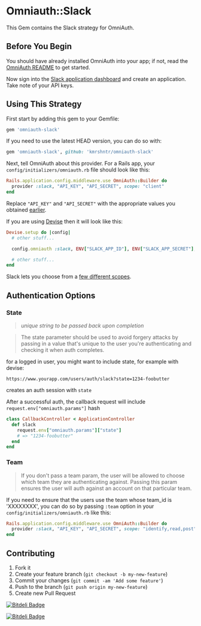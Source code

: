 # Omniauth::Slack

This Gem contains the Slack strategy for OmniAuth.

## Before You Begin

You should have already installed OmniAuth into your app; if not, read the [OmniAuth README](https://github.com/intridea/omniauth) to get started.


Now sign into the [Slack application dashboard](https://api.slack.com/applications) and create an application. Take note of your API keys.


## Using This Strategy

First start by adding this gem to your Gemfile:

```ruby
gem 'omniauth-slack'
```

If you need to use the latest HEAD version, you can do so with:

```ruby
gem 'omniauth-slack', github: 'kmrshntr/omniauth-slack'
```

Next, tell OmniAuth about this provider. For a Rails app, your `config/initializers/omniauth.rb` file should look like this:

```ruby
Rails.application.config.middleware.use OmniAuth::Builder do
  provider :slack, "API_KEY", "API_SECRET", scope: "client"
end
```

Replace `"API_KEY"` and `"API_SECRET"` with the appropriate values you obtained [earlier](https://api.slack.com/applications).

If you are using [Devise](https://github.com/plataformatec/devise) then it will look like this:

```ruby
Devise.setup do |config|
  # other stuff...

  config.omniauth :slack, ENV["SLACK_APP_ID"], ENV["SLACK_APP_SECRET"], scope: 'client'

  # other stuff...
end
```

Slack lets you choose from a [few different scopes](https://api.slack.com/docs/oauth#auth_scopes).


## Authentication Options

### State

> *unique string to be passed back upon completion*

> The state parameter should be used to avoid forgery attacks by passing in a value that's unique to the user you're authenticating and checking it when auth completes.

for a logged in user, you might want to include state, for example with devise:

`https://www.yourapp.com/users/auth/slack?state=1234-foobutter`

creates an auth session with `state`

After a successful auth, the callback request will include `request.env["omniauth.params"]` hash

```ruby
class CallbackController < ApplicationController
  def slack
    request.env["omniauth.params"]["state"]
    # => "1234-foobutter"
  end
end
```

### Team

> If you don't pass a team param, the user will be allowed to choose which team they are authenticating against. Passing this param ensures the user will auth against an account on that particular team.

If you need to ensure that the users use the team whose team_id is 'XXXXXXXX', you can do so by passing `:team` option in your `config/initializers/omniauth.rb` like this:

```ruby
Rails.application.config.middleware.use OmniAuth::Builder do
  provider :slack, "API_KEY", "API_SECRET", scope: "identify,read,post", team: 'XXXXXXXX'
end
```

## Contributing

1. Fork it
2. Create your feature branch (`git checkout -b my-new-feature`)
3. Commit your changes (`git commit -am 'Add some feature'`)
4. Push to the branch (`git push origin my-new-feature`)
5. Create new Pull Request


[![Bitdeli Badge](https://d2weczhvl823v0.cloudfront.net/kmrshntr/omniauth-slack/trend.png)](https://bitdeli.com/free "Bitdeli Badge")


[![Bitdeli Badge](https://d2weczhvl823v0.cloudfront.net/kmrshntr/omniauth-slack/trend.png)](https://bitdeli.com/free "Bitdeli Badge")

